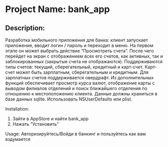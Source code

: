 # Project Name: bank_app

## Description:
Разработка мобильного приложения для банка: клиент запускает
приложение, вводит логин / пароль и переходит в меню. На первом этапе он может
выбрать действие “Просмотреть счета”. После чего перейдет на экран с
отображением всех его счетов, как активных, так и заблокированных (закрытые счета
не отображаются). Поддерживаются типы счетов: текущий, сберегательный,
кредитный и карт-счет. Карт-счет может быть зарплатным, сберегательным и
кредитным. Для зарплатных счетов поддерживается овердрафт. Из дополнительных
функций обеспечивает просмотр курса валют, отображение карты с выводом
филиалов отделений и поиск ближайшего отделения по отношению к
местоположению клиента. Данные должны храниться в базе данных sqlite.
Использовать NSUserDefaults или plist.

Installation:
1) Зайти в AppStore и найти bank_app
2) Нажать "Установить"

Usage:
Авторизируйтесь/Войди в банкинг и пользуйтесь как вам вздумается

